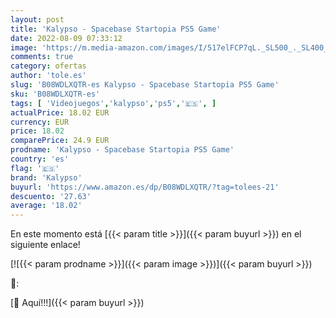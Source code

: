 ```yaml
---
layout: post
title: 'Kalypso - Spacebase Startopia PS5 Game'
date: 2022-08-09 07:33:12
image: 'https://m.media-amazon.com/images/I/517elFCP7qL._SL500_._SL400_.jpg'
comments: true
category: ofertas
author: 'tole.es'
slug: 'B08WDLXQTR-es Kalypso - Spacebase Startopia PS5 Game'
sku: 'B08WDLXQTR-es'
tags: [ 'Videojuegos','kalypso','ps5','🇪🇸', ]
actualPrice: 18.02 EUR
currency: EUR
price: 18.02
comparePrice: 24.9 EUR
prodname: 'Kalypso - Spacebase Startopia PS5 Game'
country: 'es'
flag: '🇪🇸'
brand: 'Kalypso'
buyurl: 'https://www.amazon.es/dp/B08WDLXQTR/?tag=tolees-21'
descuento: '27.63'
average: '18.02'
---
```


En este momento está [{{< param title >}}]({{< param buyurl >}}) en el siguiente enlace!

[![{{< param prodname >}}]({{< param image >}})]({{< param buyurl >}})

🔎:


[🛒 Aquí!!!]({{< param buyurl >}})
